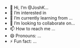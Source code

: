 - 👋 Hi, I’m @JoshK...
- 👀 I’m interested in 
- 🌱 I’m currently learning from ...
- 💞️ I’m looking to collaborate on...
- 📫 How to reach me ...
- 😄 Pronouns: ...
- ⚡ Fun fact: ...

<!---
JoshKaranja/JoshKaranja is a ✨ special ✨ repository because its `README.md` (this file) appears on your GitHub profile.
You can click the Preview link to take a look at your changes.
--->
